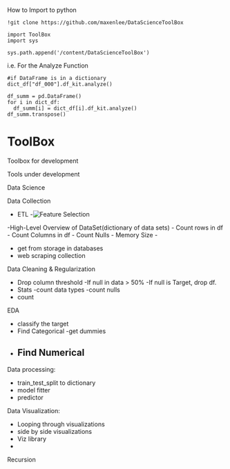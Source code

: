 How to Import to python
```
!git clone https://github.com/maxenlee/DataScienceToolBox
```
```
import ToolBox
import sys
```
```
sys.path.append('/content/DataScienceToolBox')
```
i.e. For the Analyze Function
```
#if DataFrame is in a dictionary
dict_df["df_000"].df_kit.analyze()
```
```
df_summ = pd.DataFrame()
for i in dict_df:
  df_summ[i] = dict_df[i].df_kit.analyze()
df_summ.transpose()
```



# ToolBox
Toolbox for development

Tools under development

Data Science
  
Data Collection
 - ETL
   -![Feature Selection](https://miro.medium.com/v2/resize:fit:720/format:webp/1*tzfWABEHK9-4SOaSl1mdRA.png)


   
 -High-Level Overview of DataSet(dictionary of data sets)
    - Count rows in df
    - Count Columns in df
    - Count Nulls
    - Memory Size
    - 
  - get from storage in databases
  - web scraping collection
    
  
Data Cleaning & Regularization
  - Drop column threshold
    -If null in data > 50%
    -If null is Target, drop df.
  - Stats
    -count data types
    -count nulls
  - count 

EDA
  - classify the target
  - Find Categorical
      -get dummies
  - Find Numerical
     -   

Data processing:
  - train_test_split to dictionary
  - model fitter
  - predictor

Data Visualization:
  - Looping through visualizations
  - side by side visualizations
  - Viz library
  - 

Recursion 


 
